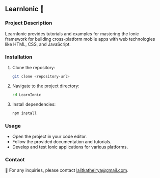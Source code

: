 ## LearnIonic 📱

### Project Description
LearnIonic provides tutorials and examples for mastering the Ionic framework for building cross-platform mobile apps with web technologies like HTML, CSS, and JavaScript.

### Installation
1. Clone the repository:
   ```sh
   git clone <repository-url>
   ```
2. Navigate to the project directory:
   ```sh
   cd LearnIonic
   ```
3. Install dependencies:
   ```sh
   npm install
   ```

### Usage
- Open the project in your code editor.
- Follow the provided documentation and tutorials.
- Develop and test Ionic applications for various platforms.

### Contact
📧 For any inquiries, please contact lalitkatheirya@gmail.com.

